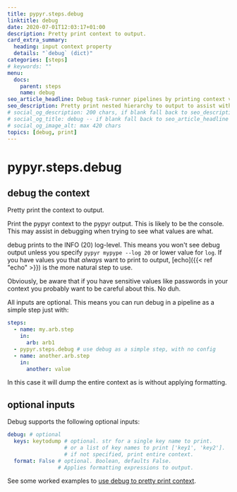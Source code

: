 ```yaml
---
title: pypyr.steps.debug
linktitle: debug
date: 2020-07-01T12:03:17+01:00
description: Pretty print context to output.
card_extra_summary:
  heading: input context property
  details: "`debug` (dict)"
categories: [steps]
# keywords: ""
menu:
  docs:
    parent: steps
    name: debug
seo_article_headline: Debug task-runner pipelines by printing context values. 
seo_description: Pretty print nested hierarchy to output to assist with troubleshooting and debugging.
# social_og_description: 200 chars, if blank fall back to seo_description then description
# social_og_title: debug -- if blank fall back to seo_article_headline > .Title. Max 70 chars
# social_og_image_alt: max 420 chars
topics: [debug, print]
---
```

# pypyr.steps.debug
## debug the context
Pretty print the context to output.

Print the pypyr context to the pypyr output. This is likely to be the
console. This may assist in debugging when trying to see what values are
what.

debug prints to the INFO (20) log-level. This means you won't see debug
output unless you specify `pypyr mypype --log 20` or lower value for `log`. If
you have values you that _always_ want to print to output, 
[echo]({{< ref "echo" >}}) is the more natural step to use.

Obviously, be aware that if you have sensitive values like passwords in
your context you probably want to be careful about this. No duh.

All inputs are optional. This means you can run debug in a pipeline as a
simple step just with:

```yaml
steps:
  - name: my.arb.step
    in:
      arb: arb1
  - pypyr.steps.debug # use debug as a simple step, with no config
  - name: another.arb.step
    in:
      another: value
```

In this case it will dump the entire context as is without applying
formatting. 

## optional inputs
Debug supports the following optional inputs:

```yaml
debug: # optional
  keys: keytodump # optional. str for a single key name to print.
                  # or a list of key names to print ['key1', 'key2'].
                  # if not specified, print entire context.
  format: False # optional. Boolean, defaults False.
                # Applies formatting expressions to output.
```

See some worked examples to [use debug to pretty print context](https://github.com/pypyr/pypyr-example/blob/master/pipelines/debug.yaml).
